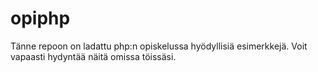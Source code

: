 # opiphp
Tänne repoon on ladattu php:n opiskelussa hyödyllisiä esimerkkejä. Voit vapaasti hydyntää näitä omissa töissäsi.
